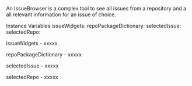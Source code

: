 An IssueBrowser is a complex tool to see all issues from a repository and a all relevant information for an issue of choice.

Instance Variables
	issueWidgets:		<Object>
	repoPackageDictionary:		<Object>
	selectedIssue:		<Object>
	selectedRepo:		<Object>

issueWidgets
	- xxxxx

repoPackageDictionary
	- xxxxx

selectedIssue
	- xxxxx

selectedRepo
	- xxxxx
